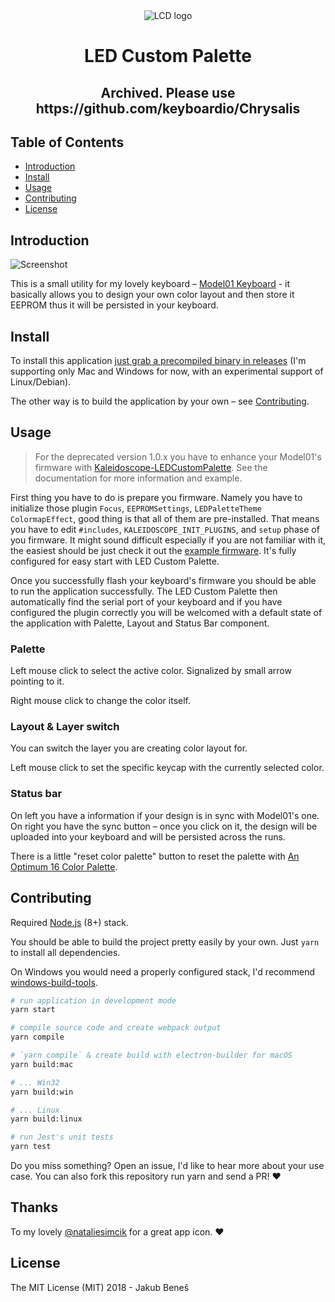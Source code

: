 <div align="center">
 <img src="https://user-images.githubusercontent.com/8135252/43808206-46044a9e-9aac-11e8-82d6-3d872724c87e.png" alt="LCD logo" title="LCD" />

<h1>LED Custom Palette</h1>
<h2>Archived. Please use https://github.com/keyboardio/Chrysalis</h2>

</div>

## Table of Contents

- [Introduction](#introduction)
- [Install](#install)
- [Usage](#usage)
- [Contributing](#contributing)
- [License](#license)

## Introduction

<img src="https://user-images.githubusercontent.com/8135252/43947453-70872b1e-9c88-11e8-8e3c-f59025c45d21.png" alt="Screenshot" title="Main screen"/>

This is a small utility for my lovely keyboard – [Model01 Keyboard](https://shop.keyboard.io/) - it basically allows you to design your own color layout and then store it EEPROM thus it will be persisted in your keyboard.

## Install

To install this application [just grab a precompiled binary in releases](https://github.com/jukben/keyboardio-led-custom-palette/releases) (I'm supporting only Mac and Windows for now, with an experimental support of Linux/Debian).

The other way is to build the application by your own – see [Contributing](#contributing).

## Usage

> For the deprecated version 1.0.x you have to enhance your Model01's firmware with [Kaleidoscope-LEDCustomPalette](https://github.com/jukben/Kaleidoscope-LEDCustomPalette). See the documentation for more information and example.

First thing you have to do is prepare you firmware. Namely you have to initialize those plugin `Focus`, `EEPROMSettings`, `LEDPaletteTheme` `ColormapEffect`, good thing is that all of them are pre-installed. That means you have to edit `#includes`, `KALEIDOSCOPE_INIT_PLUGINS`, and `setup` phase of you firmware. It might sound difficult especially if you are not familiar with it, the easiest should be just check it out the [example firmware](./example/Model01-LEDCustomPalette.ino). It's fully configured for easy start with LED Custom Palette.

Once you successfully flash your keyboard's firmware you should be able to run the application successfully. The LED Custom Palette then automatically find the serial port of your keyboard and if you have configured the plugin correctly you will be welcomed with a default state of the application with Palette, Layout and Status Bar component.

### Palette

Left mouse click to select the active color. Signalized by small arrow pointing to it.

Right mouse click to change the color itself.

### Layout & Layer switch

You can switch the layer you are creating color layout for.

Left mouse click to set the specific keycap with the currently selected color.

### Status bar

On left you have a information if your design is in sync with Model01's one. On right you have the sync button – once you click on it, the design will be uploaded into your keyboard and will be persisted across the runs.

There is a little "reset color palette" button to reset the palette with [An Optimum 16 Color Palette](http://alumni.media.mit.edu/~wad/color/palette.html).

## Contributing

Required [Node.js](http://nodejs.org/) (8+) stack.

You should be able to build the project pretty easily by your own. Just `yarn` to install all dependencies.

On Windows you would need a properly configured stack, I'd recommend [windows-build-tools](https://github.com/felixrieseberg/windows-build-tools).

```bash
# run application in development mode
yarn start

# compile source code and create webpack output
yarn compile

# `yarn compile` & create build with electron-builder for macOS
yarn build:mac

# ... Win32
yarn build:win

# ... Linux
yarn build:linux

# run Jest's unit tests
yarn test
```

Do you miss something? Open an issue, I'd like to hear more about your use case. You can also fork this repository run yarn and send a PR! ❤️

## Thanks

To my lovely [@nataliesimcik](https://www.instagram.com/nataliesimcik/) for a great app icon. ❤️

## License

The MIT License (MIT) 2018 - Jakub Beneš
